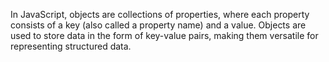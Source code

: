 In JavaScript, objects are collections of properties, where each property consists of a key (also called a property name) and a value. Objects are used to store data in the form of key-value pairs, making them versatile for representing structured data.
